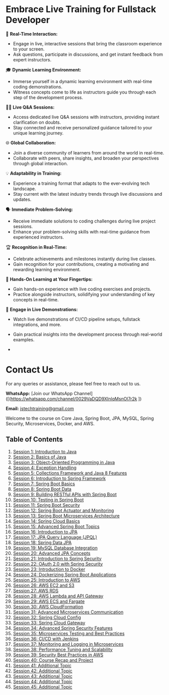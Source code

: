 # Embrace Live Training for Fullstack Developer

🔴 **Real-Time Interaction:**
   - Engage in live, interactive sessions that bring the classroom experience to your screen.
   - Ask questions, participate in discussions, and get instant feedback from expert instructors.

🎓 **Dynamic Learning Environment:**
   - Immerse yourself in a dynamic learning environment with real-time coding demonstrations.
   - Witness concepts come to life as instructors guide you through each step of the development process.

👩‍🏫 **Live Q&A Sessions:**
   - Access dedicated live Q&A sessions with instructors, providing instant clarification on doubts.
   - Stay connected and receive personalized guidance tailored to your unique learning journey.

🌐 **Global Collaboration:**
   - Join a diverse community of learners from around the world in real-time.
   - Collaborate with peers, share insights, and broaden your perspectives through global interaction.

💡 **Adaptability in Training:**
   - Experience a training format that adapts to the ever-evolving tech landscape.
   - Stay current with the latest industry trends through live discussions and updates.

🗣️ **Immediate Problem-Solving:**
   - Receive immediate solutions to coding challenges during live project sessions.
   - Enhance your problem-solving skills with real-time guidance from experienced instructors.

🏆 **Recognition in Real-Time:**
   - Celebrate achievements and milestones instantly during live classes.
   - Gain recognition for your contributions, creating a motivating and rewarding learning environment.

🚀 **Hands-On Learning at Your Fingertips:**
   - Gain hands-on experience with live coding exercises and projects.
   - Practice alongside instructors, solidifying your understanding of key concepts in real-time.

🌟 **Engage in Live Demonstrations:**
   - Watch live demonstrations of CI/CD pipeline setups, fullstack integrations, and more.
   - Gain practical insights into the development process through real-world examples.

   - 
# Contact Us

For any queries or assistance, please feel free to reach out to us.

**WhatsApp:** [Join our WhatsApp Channel]([(https://whatsapp.com/channel/0029VaDQD9XInlqMsnOl7r2k ])

**Email:** [jstechtraining@gmail.com](mailto:jstechtraining@gmail.com)



Welcome to the course on Core Java, Spring Boot, JPA, MySQL, Spring Security, Microservices, Docker, and AWS.

## Table of Contents

1. [Session 1: Introduction to Java](sessions/session-01/)
2. [Session 2: Basics of Java](sessions/session-02/)
3. [Session 3: Object-Oriented Programming in Java](sessions/session-03/)
4. [Session 4: Exception Handling](sessions/session-04/)
5. [Session 5: Collections Framework and Java 8 Features](sessions/session-05/)
6. [Session 6: Introduction to Spring Framework](sessions/session-06/)
7. [Session 7: Spring Boot Basics](sessions/session-07/)
8. [Session 8: Spring Boot Data](sessions/session-08/)
9. [Session 9: Building RESTful APIs with Spring Boot](sessions/session-09/)
10. [Session 10: Testing in Spring Boot](sessions/session-10/)
11. [Session 11: Spring Boot Security](sessions/session-11/)
12. [Session 12: Spring Boot Actuator and Monitoring](sessions/session-12/)
13. [Session 13: Spring Boot Microservices Architecture](sessions/session-13/)
14. [Session 14: Spring Cloud Basics](sessions/session-14/)
15. [Session 15: Advanced Spring Boot Topics](sessions/session-15/)
16. [Session 16: Introduction to JPA](sessions/session-16/)
17. [Session 17: JPA Query Language (JPQL)](sessions/session-17/)
18. [Session 18: Spring Data JPA](sessions/session-18/)
19. [Session 19: MySQL Database Integration](sessions/session-19/)
20. [Session 20: Advanced JPA Concepts](sessions/session-20/)
21. [Session 21: Introduction to Spring Security](sessions/session-21/)
22. [Session 22: OAuth 2.0 with Spring Security](sessions/session-22/)
23. [Session 23: Introduction to Docker](sessions/session-23/)
24. [Session 24: Dockerizing Spring Boot Applications](sessions/session-24/)
25. [Session 25: Introduction to AWS](sessions/session-25/)
26. [Session 26: AWS EC2 and S3](sessions/session-26/)
27. [Session 27: AWS RDS](sessions/session-27/)
28. [Session 28: AWS Lambda and API Gateway](sessions/session-28/)
29. [Session 29: AWS ECS and Fargate](sessions/session-29/)
30. [Session 30: AWS CloudFormation](sessions/session-30/)
31. [Session 31: Advanced Microservices Communication](sessions/session-31/)
32. [Session 32: Spring Cloud Config](sessions/session-32/)
33. [Session 33: Spring Cloud Gateway](sessions/session-33/)
34. [Session 34: Advanced Spring Security Features](sessions/session-34/)
35. [Session 35: Microservices Testing and Best Practices](sessions/session-35/)
36. [Session 36: CI/CD with Jenkins](sessions/session-36/)
37. [Session 37: Monitoring and Logging in Microservices](sessions/session-37/)
38. [Session 38: Performance Tuning and Scalability](sessions/session-38/)
39. [Session 39: Security Best Practices in AWS](sessions/session-39/)
40. [Session 40: Course Recap and Project](sessions/session-40/)
41. [Session 41: Additional Topic](sessions/session-41/)
42. [Session 42: Additional Topic](sessions/session-42/)
43. [Session 43: Additional Topic](sessions/session-43/)
44. [Session 44: Additional Topic](sessions/session-44/)
45. [Session 45: Additional Topic](sessions/session-45/)

